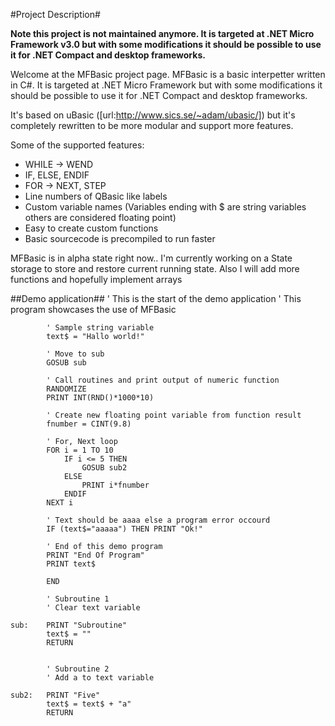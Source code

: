 #Project Description#

**Note this project is not maintained anymore. It is targeted  at .NET Micro Framework v3.0 but with some modifications it should be possible
to use it for .NET Compact and desktop frameworks.**


Welcome at the MFBasic project page. MFBasic is a basic interpetter written in C#. It is targeted  at .NET Micro Framework but with some modifications it should be possible
to use it for .NET Compact and desktop frameworks.

It's based on uBasic ([url:http://www.sics.se/~adam/ubasic/]) but it's completely rewritten to be more modular and support more features.

Some of the supported features:
* WHILE -> WEND
* IF, ELSE, ENDIF
* FOR -> NEXT, STEP
* Line numbers of QBasic like labels
* Custom variable names (Variables ending with $ are string variables others are considered floating point)
* Easy to create custom functions
* Basic sourcecode is precompiled to run faster

MFBasic is in alpha state right now.. I'm currently working on a State storage to store and restore current running state. Also I will add more functions and hopefully implement arrays

##Demo application##
    ' This is the start of the demo application
    ' This program showcases the use of MFBasic

            ' Sample string variable
            text$ = "Hallo world!"
            
            ' Move to sub
            GOSUB sub
            
            ' Call routines and print output of numeric function
            RANDOMIZE
            PRINT INT(RND()*1000*10)
                    
            ' Create new floating point variable from function result
            fnumber = CINT(9.8)
            
            ' For, Next loop
            FOR i = 1 TO 10
                IF i <= 5 THEN 
                    GOSUB sub2 
                ELSE 
                    PRINT i*fnumber
                ENDIF
            NEXT i
            
            ' Text should be aaaa else a program error occourd
            IF (text$="aaaaa") THEN PRINT "Ok!"
            
            ' End of this demo program
            PRINT "End Of Program"
            PRINT text$
            
            END
            
            ' Subroutine 1
            ' Clear text variable
            
    sub:    PRINT "Subroutine"
            text$ = ""
            RETURN
            
            
            ' Subroutine 2
            ' Add a to text variable
            
    sub2:   PRINT "Five"
            text$ = text$ + "a"
            RETURN    
